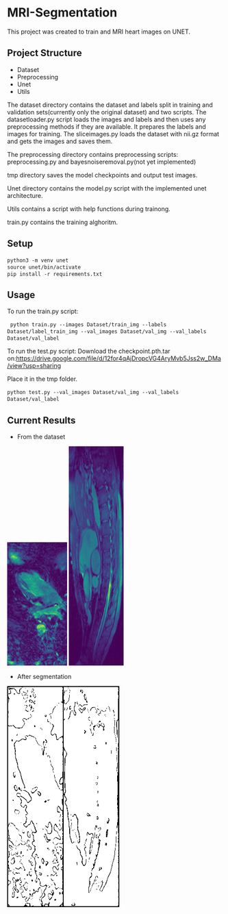 # MRI-Segmentation #

This project was created to train and MRI heart images on UNET.

## Project Structure ##
+ Dataset
+ Preprocessing
+ Unet
+ Utils


The dataset directory contains the dataset and labels split in training and validation sets(currently only the original dataset) and two scripts. The datasetloader.py script loads the images and labels and then uses any preprocessing methods if they are available. It prepares the labels and images for training. The sliceimages.py loads the dataset with nii.gz format and gets the images and saves them.

The preprocessing directory contains preprocessing scripts: preprocessing.py and bayesnoiseremoval.py(not yet implemented)

tmp directory saves the model checkpoints and output test images.

Unet directory contains the model.py script with the implemented unet architecture.

Utils contains a script with help functions during trainong.

train.py contains the training alghoritm.


## Setup ##

```
python3 -m venv unet
source unet/bin/activate
pip install -r requirements.txt
```

## Usage ##

To run the train.py script:
```
 python train.py --images Dataset/train_img --labels Dataset/label_train_img --val_images Dataset/val_img --val_labels Dataset/val_label
```

To run the test.py script:
Download the checkpoint.pth.tar on:https://drive.google.com/file/d/12for4qAjDropcVG4AryMvb5Jss2w_DMa/view?usp=sharing

Place it in the tmp folder.

```
python test.py --val_images Dataset/val_img --val_labels Dataset/val_label
```


## Current Results ##

+ From the dataset

![Screenshot](Dataset/val_img/mr_train_1017_image0.png)
![Screenshot](Dataset/val_img/mr_train_1002_image0.png)



+ After segmentation

![Screenshot](tmp/pred_0.png)
